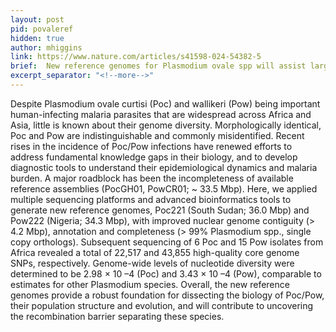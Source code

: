 ```yaml
---
layout: post
pid: povaleref
hidden: true
author: mhiggins
link: https://www.nature.com/articles/s41598-024-54382-5
brief:  New reference genomes for Plasmodium ovale spp will assist large-scale genomic studies of these neglected malaria parasites.
excerpt_separator: "<!--more-->"
---
```


Despite Plasmodium ovale curtisi (Poc) and wallikeri (Pow) being important human-infecting malaria parasites that are widespread across Africa and Asia, little is known about their genome diversity. Morphologically identical, Poc and Pow are indistinguishable and commonly misidentified. Recent rises in the incidence of Poc/Pow infections have renewed efforts to address fundamental knowledge gaps in their biology, and to develop diagnostic tools to understand their epidemiological dynamics and malaria burden. A major roadblock has been the incompleteness of available reference assemblies (PocGH01, PowCR01; ~ 33.5 Mbp). Here, we applied multiple sequencing platforms and advanced bioinformatics tools to generate new reference genomes, Poc221 (South Sudan; 36.0 Mbp) and Pow222 (Nigeria; 34.3 Mbp), with improved nuclear genome contiguity (> 4.2 Mbp), annotation and completeness (> 99% Plasmodium spp., single copy orthologs). Subsequent sequencing of 6 Poc and 15 Pow isolates from Africa revealed a total of 22,517 and 43,855 high-quality core genome SNPs, respectively. Genome-wide levels of nucleotide diversity were determined to be 2.98 × 10 –4 (Poc) and 3.43 × 10 –4 (Pow), comparable to estimates for other Plasmodium species. Overall, the new reference genomes provide a robust foundation for dissecting the biology of Poc/Pow, their population structure and evolution, and will contribute to uncovering the recombination barrier separating these species.